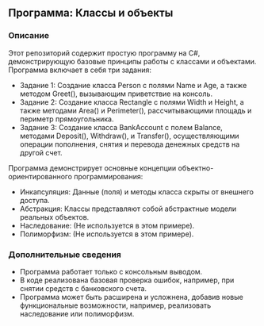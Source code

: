 ## Программа: Классы и объекты

### Описание

Этот репозиторий содержит простую программу на C#, демонстрирующую базовые принципы работы с классами и объектами. Программа включает в себя три задания:

- Задание 1: Создание класса Person с полями Name и Age, а также методом Greet(), вызывающим приветствие на консоль.
- Задание 2: Создание класса Rectangle с полями Width и Height, а также методами Area() и Perimeter(), рассчитывающими площадь и периметр прямоугольника.
- Задание 3: Создание класса BankAccount с полем Balance, методами Deposit(), Withdraw(), и Transfer(), осуществляющими операции пополнения, снятия и перевода денежных средств на другой счет.

Программа демонстрирует основные концепции объектно-ориентированного программирования:

- Инкапсуляция: Данные (поля) и методы класса скрыты от внешнего доступа.
- Абстракция: Классы представляют собой абстрактные модели реальных объектов.
- Наследование: (Не используется в этом примере).
- Полиморфизм: (Не используется в этом примере).

### Дополнительные сведения

- Программа работает только с консольным выводом.
- В коде реализована базовая проверка ошибок, например, при снятии средств с банковского счета.
- Программа может быть расширена и усложнена, добавив новые функциональные возможности, например, реализовать наследование или полиморфизм.
